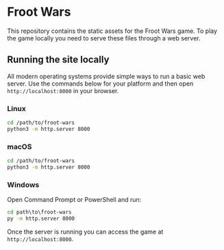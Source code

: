# Froot Wars

This repository contains the static assets for the Froot Wars game. To play the game locally you need to serve these files through a web server.

## Running the site locally

All modern operating systems provide simple ways to run a basic web server. Use the commands below for your platform and then open `http://localhost:8000` in your browser.

### Linux

```bash
cd /path/to/froot-wars
python3 -m http.server 8000
```

### macOS

```bash
cd /path/to/froot-wars
python3 -m http.server 8000
```

### Windows

Open Command Prompt or PowerShell and run:

```cmd
cd path\to\froot-wars
py -m http.server 8000
```

Once the server is running you can access the game at `http://localhost:8000`.
